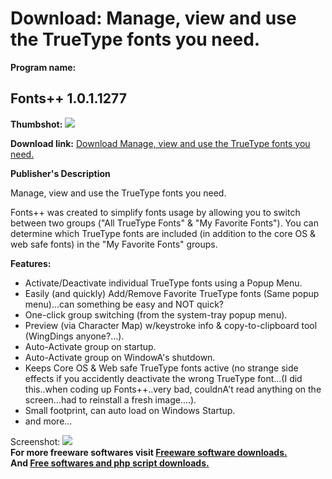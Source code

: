 # Download: Manage, view and use the TrueType fonts you need. 

**Program name:**

## Fonts++ 1.0.1.1277

  
**Thumbshot:** ![](http://www.freewarefiles.com/screenshot/fontsplusplus_md.gif)   
  
**Download link:** [Download Manage, view and use the TrueType fonts you need. ](http://freesoftwares.boysofts.com/Fonts-plus-plus_program_50511.html)  
  


**Publisher's Description**  
  


Manage, view and use the TrueType fonts you need. 

Fonts++ was created to simplify fonts usage by allowing you to switch between two groups ("All TrueType Fonts" & "My Favorite Fonts"). You can determine which TrueType fonts are included (in addition to the core OS & web safe fonts) in the "My Favorite Fonts" groups.

**Features:**

  * Activate/Deactivate individual TrueType fonts using a Popup Menu. 
  * Easily (and quickly) Add/Remove Favorite TrueType fonts (Same popup menu)...can something be easy and NOT quick? 
  * One-click group switching (from the system-tray popup menu). 
  * Preview (via Character Map) w/keystroke info & copy-to-clipboard tool (WingDings anyone?...). 
  * Auto-Activate group on startup. 
  * Auto-Activate group on WindowA's shutdown. 
  * Keeps Core OS & Web safe TrueType fonts active (no strange side effects if you accidently deactivate the wrong TrueType font...(I did this..when coding up Fonts++..very bad, couldnA't read anything on the screen...had to reinstall a fresh image....). 
  * Small footprint, can auto load on Windows Startup. 
  * and more... 

  
  
Screenshot: ![](http://www.freewarefiles.com/screenshot/fontsplusplus.gif)   
**For more freeware softwares visit [Freeware software downloads.](http://freesoftwares.boysofts.com/)**   
**And [Free softwares and php script downloads.](http://www.boysofts.com/)**
